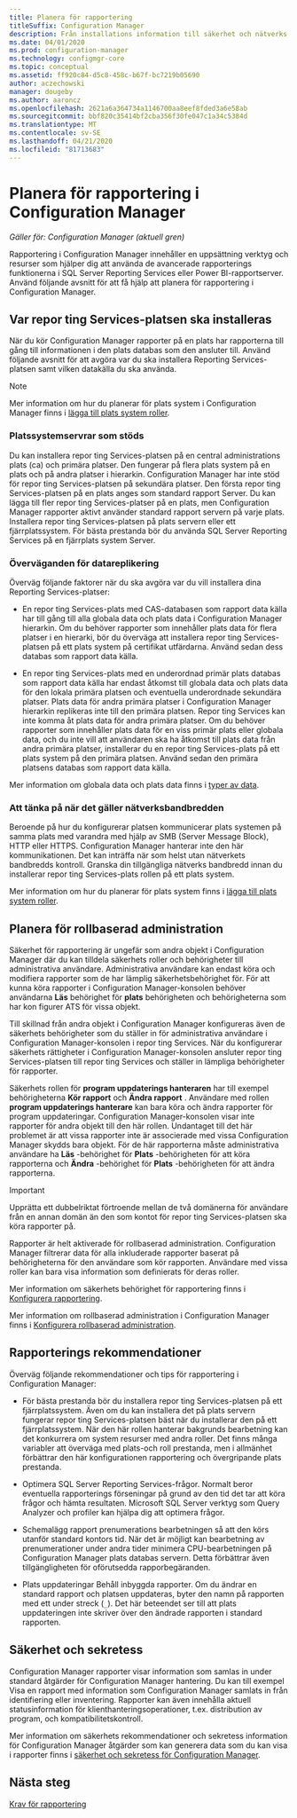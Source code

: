 ```yaml
---
title: Planera för rapportering
titleSuffix: Configuration Manager
description: Från installations information till säkerhet och nätverks bandbredd är det viktigt att planera för rapportering i Configuration Manager.
ms.date: 04/01/2020
ms.prod: configuration-manager
ms.technology: configmgr-core
ms.topic: conceptual
ms.assetid: ff920c84-d5c8-458c-b67f-bc7219b05690
author: aczechowski
manager: dougeby
ms.author: aaroncz
ms.openlocfilehash: 2621a6a364734a1146700aa8eef8fded3a6e58ab
ms.sourcegitcommit: bbf820c35414bf2cba356f30fe047c1a34c5384d
ms.translationtype: MT
ms.contentlocale: sv-SE
ms.lasthandoff: 04/21/2020
ms.locfileid: "81713683"
---
```

# <a name="plan-for-reporting-in-configuration-manager"></a>Planera för rapportering i Configuration Manager

*Gäller för: Configuration Manager (aktuell gren)*

Rapportering i Configuration Manager innehåller en uppsättning verktyg och resurser som hjälper dig att använda de avancerade rapporterings funktionerna i SQL Server Reporting Services eller Power BI-rapportserver. Använd följande avsnitt för att få hjälp att planera för rapportering i Configuration Manager.

## <a name="where-to-install-the-reporting-services-point"></a>Var repor ting Services-platsen ska installeras

När du kör Configuration Manager rapporter på en plats har rapporterna till gång till informationen i den plats databas som den ansluter till. Använd följande avsnitt för att avgöra var du ska installera Reporting Services-platsen samt vilken datakälla du ska använda.

> [!NOTE]
> Mer information om hur du planerar för plats system i Configuration Manager finns i [lägga till plats system roller](../deploy/configure/add-site-system-roles.md).

### <a name="supported-site-system-servers"></a> Platssystemservrar som stöds

Du kan installera repor ting Services-platsen på en central administrations plats (ca) och primära platser. Den fungerar på flera plats system på en plats och på andra platser i hierarkin. Configuration Manager har inte stöd för repor ting Services-platsen på sekundära platser. Den första repor ting Services-platsen på en plats anges som standard rapport Server. Du kan lägga till fler repor ting Services-platser på en plats, men Configuration Manager rapporter aktivt använder standard rapport servern på varje plats. Installera repor ting Services-platsen på plats servern eller ett fjärrplatssystem. För bästa prestanda bör du använda SQL Server Reporting Services på en fjärrplats system Server.

### <a name="data-replication-considerations"></a> Överväganden för datareplikering

Överväg följande faktorer när du ska avgöra var du vill installera dina Reporting Services-platser:

- En repor ting Services-plats med CAS-databasen som rapport data källa har till gång till alla globala data och plats data i Configuration Manager hierarkin. Om du behöver rapporter som innehåller plats data för flera platser i en hierarki, bör du överväga att installera repor ting Services-platsen på ett plats system på certifikat utfärdarna. Använd sedan dess databas som rapport data källa.

- En repor ting Services-plats med en underordnad primär plats databas som rapport data källa har endast åtkomst till globala data och plats data för den lokala primära platsen och eventuella underordnade sekundära platser. Plats data för andra primära platser i Configuration Manager hierarkin replikeras inte till den primära platsen. Repor ting Services kan inte komma åt plats data för andra primära platser. Om du behöver rapporter som innehåller plats data för en viss primär plats eller globala data, och du inte vill att användaren ska ha åtkomst till plats data från andra primära platser, installerar du en repor ting Services-plats på ett plats system på den primära platsen. Använd sedan den primära platsens databas som rapport data källa.

Mer information om globala data och plats data finns i [typer av data](../../plan-design/hierarchy/database-replication.md#types-of-data).

### <a name="network-bandwidth-considerations"></a>Att tänka på när det gäller nätverksbandbredden

Beroende på hur du konfigurerar platsen kommunicerar plats systemen på samma plats med varandra med hjälp av SMB (Server Message Block), HTTP eller HTTPS. Configuration Manager hanterar inte den här kommunikationen. Det kan inträffa när som helst utan nätverkets bandbredds kontroll. Granska din tillgängliga nätverks bandbredd innan du installerar repor ting Services-plats rollen på ett plats system.

Mer information om hur du planerar för plats system finns i [lägga till plats system roller](../deploy/configure/add-site-system-roles.md).

## <a name="plan-for-role-based-administration"></a>Planera för rollbaserad administration

Säkerhet för rapportering är ungefär som andra objekt i Configuration Manager där du kan tilldela säkerhets roller och behörigheter till administrativa användare. Administrativa användare kan endast köra och modifiera rapporter som de har lämplig säkerhetsbehörighet för. För att kunna köra rapporter i Configuration Manager-konsolen behöver användarna **Läs** behörighet för **plats** behörigheten och behörigheterna som har kon figurer ATS för vissa objekt.

Till skillnad från andra objekt i Configuration Manager konfigureras även de säkerhets behörigheter som du ställer in för administrativa användare i Configuration Manager-konsolen i repor ting Services. När du konfigurerar säkerhets rättigheter i Configuration Manager-konsolen ansluter repor ting Services-platsen till repor ting Services och ställer in lämpliga behörigheter för rapporter.

Säkerhets rollen för **program uppdaterings hanteraren** har till exempel behörigheterna **Kör rapport** och **Ändra rapport** . Användare med rollen **program uppdaterings hanterare** kan bara köra och ändra rapporter för program uppdateringar. Configuration Manager-konsolen visar inte rapporter för andra objekt till den här rollen. Undantaget till det här problemet är att vissa rapporter inte är associerade med vissa Configuration Manager skydds bara objekt. För de här rapporterna måste administrativa användare ha **Läs** -behörighet för **Plats** -behörigheten för att köra rapporterna och **Ändra** -behörighet för **Plats** -behörigheten för att ändra rapporterna.  

> [!IMPORTANT]
> Upprätta ett dubbelriktat förtroende mellan de två domänerna för användare från en annan domän än den som kontot för repor ting Services-platsen ska köra rapporter på.

Rapporter är helt aktiverade för rollbaserad administration. Configuration Manager filtrerar data för alla inkluderade rapporter baserat på behörigheterna för den användare som kör rapporten. Användare med vissa roller kan bara visa information som definierats för deras roller.

Mer information om säkerhets behörighet för rapportering finns i [Konfigurera rapportering](configuring-reporting.md).

Mer information om rollbaserad administration i Configuration Manager finns i [Konfigurera rollbaserad administration](../deploy/configure/configure-role-based-administration.md).

## <a name="reporting-recommendations"></a>Rapporterings rekommendationer

Överväg följande rekommendationer och tips för rapportering i Configuration Manager:

- För bästa prestanda bör du installera repor ting Services-platsen på ett fjärrplatssystem. Även om du kan installera det på plats servern fungerar repor ting Services-platsen bäst när du installerar den på ett fjärrplatssystem. När den här rollen hanterar bakgrunds bearbetning kan det konkurrera om system resurser med andra roller. Det finns många variabler att överväga med plats-och roll prestanda, men i allmänhet förbättrar den här konfigurationen rapportering och övergripande plats prestanda.

- Optimera SQL Server Reporting Services-frågor. Normalt beror eventuella rapporterings förseningar på grund av den tid det tar att köra frågor och hämta resultaten. Microsoft SQL Server verktyg som Query Analyzer och profiler kan hjälpa dig att optimera frågor.

- Schemalägg rapport prenumerations bearbetningen så att den körs utanför standard kontors tid. När det är möjligt kan bearbetning av prenumerationer under andra tider minimera CPU-bearbetningen på Configuration Manager plats databas servern. Detta förbättrar även tillgängligheten för oförutsedda rapporbegäranden.

- Plats uppdateringar Behåll inbyggda rapporter. Om du ändrar en standard rapport och platsen uppdateras, byter den namn på rapporten med ett under streck (`_`). Det här beteendet ser till att plats uppdateringen inte skriver över den ändrade rapporten i standard rapporten.

## <a name="security-and-privacy"></a>Säkerhet och sekretess

Configuration Manager rapporter visar information som samlas in under standard åtgärder för Configuration Manager hantering. Du kan till exempel Visa en rapport med information som Configuration Manager samlats in från identifiering eller inventering. Rapporter kan även innehålla aktuell statusinformation för klienthanteringsoperationer, t.ex. distribution av program, och kompatibilitetskontroll.

Mer information om säkerhets rekommendationer och sekretess information för Configuration Manager åtgärder som kan generera data som du kan visa i rapporter finns i [säkerhet och sekretess för Configuration Manager](../../plan-design/security/security-and-privacy.md).  

## <a name="next-steps"></a>Nästa steg

[Krav för rapportering](prerequisites-for-reporting.md)

